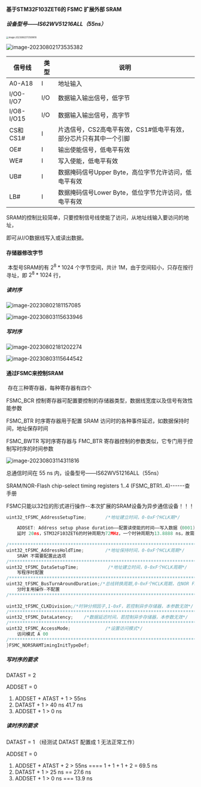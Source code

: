 #### 基于STM32F103ZET6的 FSMC 扩展外部 SRAM 

##### 设备型号——IS62WV51216ALL（55ns）

<img src="C:/Users/%E9%99%88/AppData/Roaming/Typora/typora-user-images/image-20230802173509616.png" alt="image-20230802173509616" style="zoom:40%;" />

![image-20230802173535382](C:/Users/%E9%99%88/AppData/Roaming/Typora/typora-user-images/image-20230802173535382.png)

| **信号线** | 类型 | **说明**                                                     |
| ---------- | ---- | ------------------------------------------------------------ |
| A0-A18     | I    | 地址输入                                                     |
| I/O0-I/O7  | I/O  | 数据输入输出信号，低字节                                     |
| I/O8-I/O15 | I/O  | 数据输入输出信号，高字节                                     |
| CS和CS1#   | I    | 片选信号，CS2高电平有效，CS1#低电平有效，部分芯片只有其中一个引脚 |
| OE#        | I    | 输出使能信号，低电平有效                                     |
| WE#        | I    | 写入使能，低电平有效                                         |
| UB#        | I    | 数据掩码信号Upper Byte，高位字节允许访问，低电平有效         |
| LB#        | I    | 数据掩码信号Lower Byte，低位字节允许访问，低电平有效         |

​		SRAM的控制比较简单，只要控制信号线使能了访问，从地址线输入要访问的地址，

即可从I/O数据线写入或读出数据。

#### 存储器修改字节

​		本型号SRAM的有 $2^8 * 1024$ 个字节空间，共计 1M，由于空间较小，只存在按行寻址，即 $2^8 * 1024$ 行，

##### 读时序

![image-20230802181157085](C:/Users/%E9%99%88/AppData/Roaming/Typora/typora-user-images/image-20230802181157085.png)

![image-20230803115633946](C:/Users/%E9%99%88/AppData/Roaming/Typora/typora-user-images/image-20230803115633946.png)

##### 写时序

![image-20230802181202274](C:/Users/%E9%99%88/AppData/Roaming/Typora/typora-user-images/image-20230802181202274.png)

![image-20230803115644542](C:/Users/%E9%99%88/AppData/Roaming/Typora/typora-user-images/image-20230803115644542.png)

#### 通过FSMC来控制SRAM

​		存在三种寄存器，每种寄存器有四个

FSMC_BCR 控制寄存器可配置要控制的存储器类型，数据线宽度以及信号有效性能参数

FSMC_BTR 时序寄存器用于配置 SRAM 访问时的各种事件延迟，如数据保持时间，地址保存时间

FSMC_BWTR 写时序寄存器与 FMC_BTR 寄存器控制的参数类似，它专门用于控制写时序的时间参数

![image-20230803114311816](C:/Users/%E9%99%88/AppData/Roaming/Typora/typora-user-images/image-20230803114311816.png)

总通信时间在 55 ns 内，设备型号——IS62WV51216ALL（55ns）

SRAM/NOR-Flash chip-select timing registers 1..4 (FSMC_BTR1..4)------查手册

FSMC只能以32位的形式进行操作--本次扩展的SRAM设备为异步通信设备！！！

```c
uint32_tFSMC_AddressSetupTime;       /*地址建立时间，0-0xF个HCLK期*/

	ADDSET: Address setup phase duration——配置读使能的时间——写入数据（0001)
	延时 20ns，STM32F103ZET6的时钟周期为72MHz，一个时钟周期为13.8888 ns，故需要两个时钟周期，故需要27.6 ns 
        
/*****************************************************************************/
uint32_tFSMC_AddressHoldTime;        /*地址保持时间，0-0xF个HCLK周期*/
	SRAM 不需要配置此选项
/*****************************************************************************/
uint32_tFSMC_DataSetupTime;           /*地址建立时间，0-0xF个HCLK周期*/
	写程序时配置
/*****************************************************************************/
uint32_tFSMC_BusTurnAroundDuration;/*总线转换周期,0-0xF个HCLK周期，在NOR FLASH */
	分时复用操作-不配置
/*****************************************************************************/
	
uint32_tFSMC_CLKDivision;/*时钟分频因子,1-0xF，若控制异步存储器，本参数无效*/
/*****************************************************************************/
uint32_tFSMC_DataLatency;    /*数据延迟时间，若控制异步存储器，本参数无效*/
/*****************************************************************************/
uint32_tFSMC_AccessMode;             /*设置访问模式*/ 
	访问模式 A 00
/*****************************************************************************/
}FSMC_NORSRAMTimingInitTypeDef;
```

##### 写时序的要求

DATAST = 2

ADDSET = 0

1.   ADDSET + ATAST + 1  > 55ns    
2.   DATAST + 1 > 40 ns     41.7 ns
3.   ADDSET + 1 > 0 ns

##### 读时序的要求

DATAST = 1		（经测试 DATAST 配置成 1 无法正常工作）

ADDSET = 0

1.   ADDSET + ATAST + 2  > 55ns    ==== 1 + 1 + 1 + 2 = 69.5 ns
2.   DATAST + 1 > 25 ns ==  27.6 ns
3.   ADDSET + 1 > 0 ns === 13.9 ns



